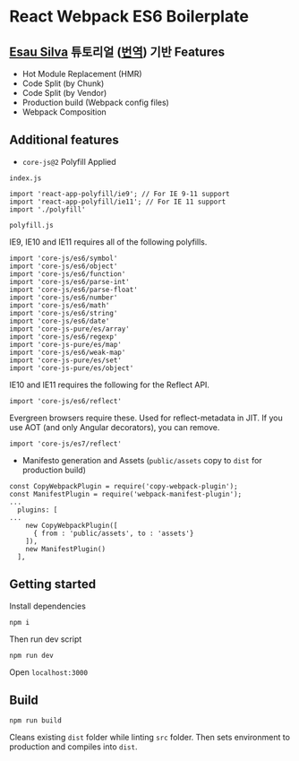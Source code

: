 # React Webpack ES6 Boilerplate
## [Esau Silva](https://medium.freecodecamp.org/learn-webpack-for-react-a36d4cac5060) 튜토리얼 ([번역](https://sujinlee.me/webpack-react-tutorial/)) 기반 Features
- Hot Module Replacement (HMR)
- Code Split (by Chunk)
- Code Split (by Vendor)
- Production build (Webpack config files)
- Webpack Composition

## Additional features
- `core-js@2` Polyfill Applied

`index.js`
```
import 'react-app-polyfill/ie9'; // For IE 9-11 support
import 'react-app-polyfill/ie11'; // For IE 11 support
import './polyfill'
```

`polyfill.js`

IE9, IE10 and IE11 requires all of the following polyfills.
```
import 'core-js/es6/symbol'
import 'core-js/es6/object'
import 'core-js/es6/function'
import 'core-js/es6/parse-int'
import 'core-js/es6/parse-float'
import 'core-js/es6/number'
import 'core-js/es6/math'
import 'core-js/es6/string'
import 'core-js/es6/date'
import 'core-js-pure/es/array'
import 'core-js/es6/regexp'
import 'core-js-pure/es/map'
import 'core-js/es6/weak-map'
import 'core-js-pure/es/set'
import 'core-js-pure/es/object'
```
IE10 and IE11 requires the following for the Reflect API.
```
import 'core-js/es6/reflect'
```
Evergreen browsers require these. Used for reflect-metadata in JIT. If you use AOT (and only Angular decorators), you can remove.
```
import 'core-js/es7/reflect'
```
- Manifesto generation and Assets (`public/assets` copy to `dist` for production build)
```
const CopyWebpackPlugin = require('copy-webpack-plugin');
const ManifestPlugin = require('webpack-manifest-plugin');
...
  plugins: [
...
    new CopyWebpackPlugin([
      { from : 'public/assets', to : 'assets'}
    ]),
    new ManifestPlugin()
  ],
```

## Getting started
Install dependencies
```
npm i
```
Then run dev script
```
npm run dev
```
Open `localhost:3000`
## Build
```
npm run build
```
Cleans existing `dist` folder while linting `src` folder. Then sets environment to production and compiles into `dist`.

